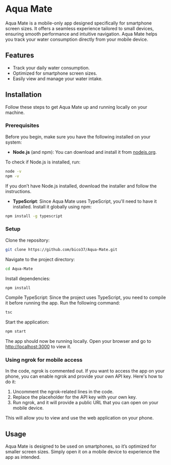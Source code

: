 # Aqua Mate

Aqua Mate is a mobile-only app designed specifically for smartphone screen sizes. It offers a seamless experience tailored to small devices, ensuring smooth performance and intuitive navigation. Aqua Mate helps you track your water consumption directly from your mobile device.

## Features
- Track your daily water consumption.
- Optimized for smartphone screen sizes.
- Easily view and manage your water intake.

## Installation

Follow these steps to get Aqua Mate up and running locally on your machine.

### Prerequisites

Before you begin, make sure you have the following installed on your system:

- **Node.js** (and npm): You can download and install it from [nodejs.org](https://nodejs.org/).

To check if Node.js is installed, run:

```bash
node -v
npm -v
```

If you don’t have Node.js installed, download the installer and follow the instructions.

- **TypeScript**: Since Aqua Mate uses TypeScript, you'll need to have it installed. Install it globally using npm:

```bash
npm install -g typescript
```

### Setup

Clone the repository:

```bash
git clone https://github.com/bico37/Aqua-Mate.git
```

Navigate to the project directory:

```bash
cd Aqua-Mate
```

Install dependencies:

```bash
npm install
```

Compile TypeScript: Since the project uses TypeScript, you need to compile it before running the app. Run the following command:

```bash
tsc
```

Start the application:

```bash
npm start
```

The app should now be running locally. Open your browser and go to [http://localhost:3000](http://localhost:3000) to view it.

### Using ngrok for mobile access

In the code, ngrok is commented out. If you want to access the app on your phone, you can enable ngrok and provide your own API key. Here's how to do it:

1. Uncomment the ngrok-related lines in the code.
2. Replace the placeholder for the API key with your own key.
3. Run ngrok, and it will provide a public URL that you can open on your mobile device.

This will allow you to view and use the web application on your phone.

## Usage

Aqua Mate is designed to be used on smartphones, so it’s optimized for smaller screen sizes. Simply open it on a mobile device to experience the app as intended.
